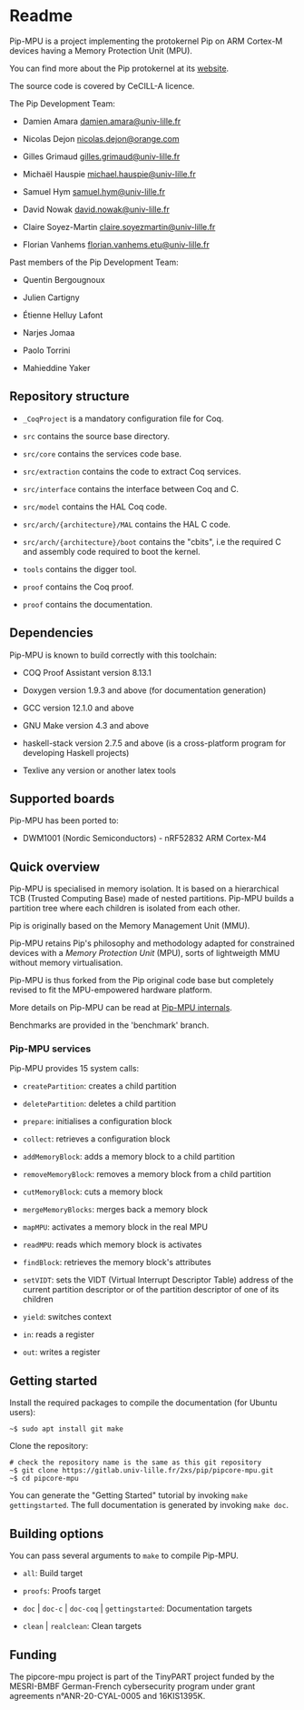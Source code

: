 

# Readme

Pip-MPU is a project implementing the protokernel Pip on ARM Cortex-M devices having a Memory Protection Unit (MPU).



You can find more about the Pip protokernel at its [website](https://pip.univ-lille.fr/).



The source code is covered by CeCILL-A licence.


The Pip Development Team:

* Damien Amara <damien.amara@univ-lille.fr>

* Nicolas Dejon <nicolas.dejon@orange.com>

* Gilles Grimaud <gilles.grimaud@univ-lille.fr>

* Michaël Hauspie <michael.hauspie@univ-lille.fr>

* Samuel Hym <samuel.hym@univ-lille.fr>

* David Nowak <david.nowak@univ-lille.fr>

* Claire Soyez-Martin <claire.soyezmartin@univ-lille.fr>

* Florian Vanhems <florian.vanhems.etu@univ-lille.fr>

Past members of the Pip Development Team:


* Quentin Bergougnoux

* Julien Cartigny

* Étienne Helluy Lafont

* Narjes Jomaa

* Paolo Torrini

* Mahieddine Yaker



## Repository structure



* `_CoqProject` is a mandatory configuration file for Coq.

* `src` contains the source base directory.

* `src/core` contains the services code base.

* `src/extraction` contains the code to extract Coq services.

* `src/interface` contains the interface between Coq and C.

* `src/model` contains the HAL Coq code.

* `src/arch/{architecture}/MAL` contains the HAL C code.

* `src/arch/{architecture}/boot` contains the "cbits", i.e the required C and assembly code required to boot the kernel.

* `tools` contains the digger tool.

* `proof` contains the Coq proof.

* `proof` contains the documentation.


## Dependencies

Pip-MPU is known to build correctly with this toolchain:



* COQ Proof Assistant version 8.13.1

* Doxygen version 1.9.3 and above (for documentation generation)

* GCC version 12.1.0 and above

* GNU Make version 4.3 and above

* haskell-stack version 2.7.5 and above (is a cross-platform program for developing Haskell projects)

* Texlive any version or another latex tools


## Supported boards

Pip-MPU has been ported to:

* DWM1001 (Nordic Semiconductors) - nRF52832 ARM Cortex-M4

## Quick overview

Pip-MPU is specialised in memory isolation.
It is based on a hierarchical TCB (Trusted Computing Base) made of nested partitions.
Pip-MPU builds a partition tree where each children is isolated from each other.

Pip is originally based on the Memory Management Unit (MMU).

Pip-MPU retains Pip's philosophy and methodology adapted for constrained devices with a *Memory Protection Unit* (MPU), sorts of lightweigth MMU without memory virtualisation.

Pip-MPU is thus forked from the Pip original code base but completely revised to fit the MPU-empowered hardware platform.

More details on Pip-MPU can be read at [Pip-MPU internals](PipInternals.md).

Benchmarks are provided in the 'benchmark' branch.

### Pip-MPU services

Pip-MPU provides 15 system calls:

* `createPartition`: creates a child partition

* `deletePartition`: deletes a child partition

* `prepare`: initialises a configuration block

* `collect`: retrieves a configuration block

* `addMemoryBlock`: adds a memory block to a child partition

* `removeMemoryBlock`: removes a memory block from a child partition

* `cutMemoryBlock`: cuts a memory block

* `mergeMemoryBlocks`: merges back a memory block

* `mapMPU`: activates a memory block in the real MPU

* `readMPU`: reads which memory block is activates

* `findBlock`: retrieves the memory block's attributes

* `setVIDT`: sets the VIDT (Virtual Interrupt Descriptor Table) address of the current partition descriptor or of the partition descriptor of one of its children

* `yield`: switches context

* `in`: reads a register

* `out`: writes a register

## Getting started

Install the required packages to compile the documentation (for Ubuntu users):

```console
~$ sudo apt install git make
```

Clone the repository:
```console
# check the repository name is the same as this git repository
~$ git clone https://gitlab.univ-lille.fr/2xs/pip/pipcore-mpu.git
~$ cd pipcore-mpu
```

You can generate the "Getting Started" tutorial by invoking `make gettingstarted`. The full documentation is generated by invoking `make doc`.

## Building options



You can pass several arguments to ```make``` to compile Pip-MPU.



* `all`: Build target

* `proofs`: Proofs target

* `doc` | `doc-c` | `doc-coq` | `gettingstarted`: Documentation targets

* `clean` | `realclean`: Clean targets

## Funding

The pipcore-mpu project is part of the TinyPART project funded by the
MESRI-BMBF German-French cybersecurity program under grant agreements
n°ANR-20-CYAL-0005 and 16KIS1395K.
